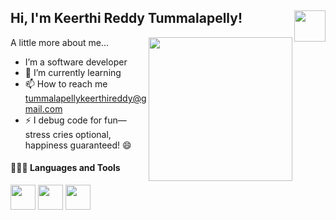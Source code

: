 <h2> Hi, I'm Keerthi Reddy Tummalapelly! <span><img align='right' src="https://i.pinimg.com/originals/12/4a/28/124a28d79e785967c77200d8b266a649.gif" width="50"></span></h2> 
<img align='right' src="https://cdn.dribbble.com/users/4055494/screenshots/15215756/media/d2b66c4ca0192aa26d103448b3d1518b.gif" width="230">
</em></p>

A little more about me...

- I’m a software developer
- 🌱 I’m currently learning
- 📫 How to reach me tummalapellykeerthireddy@gmail.com
- ⚡ I debug code for fun—stress cries optional, happiness guaranteed! 😄


#### 👨🏻‍💻 Languages and Tools <br />
  <code><img height="40" src="https://github.com/onemarc/tech-icons/blob/main/icons/angular.svg"></code>
  <code><img height="40" src="https://github.com/onemarc/tech-icons/blob/main/icons/react.svg"></code>
  <code><img height="40" src="https://github.com/onemarc/tech-icons/blob/main/icons/django.svg"></code>
  
  